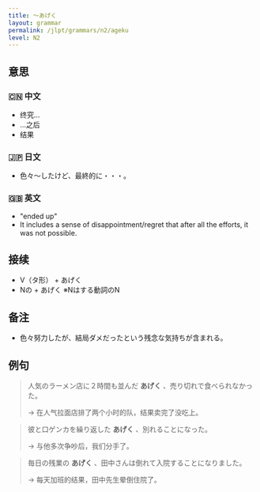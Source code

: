 ```yaml
---
title: 〜あげく
layout: grammar
permalink: /jlpt/grammars/n2/ageku
level: N2
---
```


## 意思

### 🇨🇳 中文

- 终究…
- …之后
- 结果

### 🇯🇵 日文

- 色々〜したけど、最終的に・・・。

### 🇬🇧 英文

- "ended up"
- It includes a sense of disappointment/regret that after all the efforts, it was not possible.

## 接续

- V（タ形） + あげく
- Nの + あげく ※Nはする動詞のN

## 备注

- 色々努力したが、結局ダメだったという残念な気持ちが含まれる。

## 例句

> 人気のラーメン店に２時間も並んだ **あげく** 、売り切れで食べられなかった。
>
> → 在人气拉面店排了两个小时的队，结果卖完了没吃上。

> 彼と口ゲンカを繰り返した **あげく** 、別れることになった。
>
> → 与他多次争吵后，我们分手了。

> 毎日の残業の **あげく** 、田中さんは倒れて入院することになりました。
>
> → 每天加班的结果，田中先生晕倒住院了。

